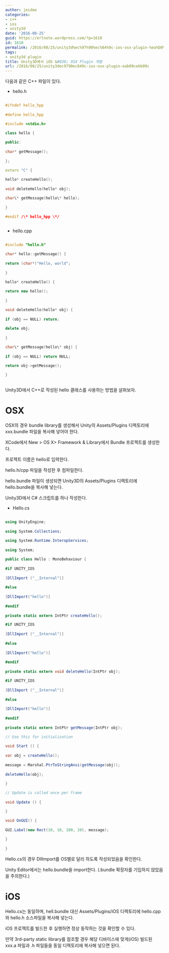 ```yaml
---
author: jeidee
categories:
- c++
- ios
- unity3d
date: '2016-08-25'
guid: https://erlnote.wordpress.com/?p=1610
id: 1610
permalink: /2016/08/25/unity3d%ec%97%90%ec%84%9c-ios-osx-plugin-%ea%b0%9c%eb%b0%9c/
tags:
- unity3d plugin
title: Unity3D에서 iOS &#038; OSX Plugin 개발
url: /2016/08/25/unity3dec9790ec849c-ios-osx-plugin-eab09cebb09c
---
```


다음과 같은 C++ 파일이 있다.

  * hello.h

```cpp
  
#ifndef hello_hpp
  
#define hello_hpp

#include <stdio.h>

class hello {
  
public:
      
char* getMessage();
  
};

extern "C" {
      
hello* createHello();
      
void deleteHello(hello* obj);

char\* getMessage(hello\* hello);
  
}

#endif /\* hello_hpp \*/
  
```

  * hello.cpp

```cpp
  
#include "hello.h"

char* hello::getMessage() {
      
return (char*)"Hello, world";
  
}

hello* createHello() {
      
return new hello();
  
}

void deleteHello(hello* obj) {
      
if (obj == NULL) return;
      
delete obj;
  
}

char\* getMessage(hello\* obj) {
      
if (obj == NULL) return NULL;

return obj->getMessage();
  
}
  
```

Unity3D에서 C++로 작성된 hello 클래스를 사용하는 방법을 살펴보자.

# OSX

OSX의 경우 bundle library를 생성해서 Unity의 Assets/Plugins 디렉토리에 xxx.bundle 파일을 복사해 넣어야 한다.

XCode에서 New > OS X> Framework & Library에서 Bundle 프로젝트를 생성한다.
  
프로젝트 이름은 hello로 입력한다.

hello.h/cpp 파일을 작성한 후 컴파일한다.
  
hello.bundle 파일이 생성되면 Unity3D의 Assets/Plugins 디렉토리에 hello.bundle을 복사해 넣는다.

Unity3D에서 C# 스크립트를 하나 작성한다.

  * Hello.cs

```csharp
  
using UnityEngine;
  
using System.Collections;
  
using System.Runtime.InteropServices;
  
using System;

public class Hello : MonoBehaviour {
  
#if UNITY_IOS
      
[DllImport ("__Internal")]
  
#else
      
[DllImport("hello")]
  
#endif
      
private static extern IntPtr createHello();

#if UNITY_IOS
      
[DllImport ("__Internal")]
  
#else
      
[DllImport("hello")]
  
#endif
      
private static extern void deleteHello(IntPtr obj);

#if UNITY_IOS
      
[DllImport ("__Internal")]
  
#else
      
[DllImport("hello")]
  
#endif
      
private static extern IntPtr getMessage(IntPtr obj);

// Use this for initialization
      
void Start () {
          
var obj = createHello();
          
message = Marshal.PtrToStringAnsi(getMessage(obj));
          
deleteHello(obj);
      
}

// Update is called once per frame
      
void Update () {

}

void OnGUI() {
          
GUI.Label(new Rect(10, 10, 100, 20), message);
      
}
  
}

```

Hello.cs의 경우 DllImport를 OS별로 달리 하도록 작성되었음을 확인한다.
  
Unity Editor에서는 hello.bundle을 import한다. (.bundle 확장자를 기입하지 않았음을 주의한다.)

# iOS

Hello.cs는 동일하며, hell.bundle 대신 Assets/Plugins/iOS 디렉토리에 hello.cpp와 hello.h 소스파일을 복사해 넣는다.

iOS 프로젝트를 빌드한 후 실행하면 정상 동작하는 것을 확인할 수 있다.
  
만약 3rd-party static library를 참조할 경우 해당 디바이스에 맞게(iOS) 빌드된 xxx.a 파일과 .h 파일들을 동일 디렉토리에 복사해 넣으면 된다.